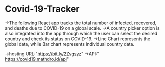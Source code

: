 # Covid-19-Tracker

->The following React app tracks the total number of infected, recovered, and deaths due to COVID-19  on a global scale.
->A country picker option is also integrated into the app through which the user can select the desired country and check its status on COVID-19.
->Line Chart represents the global data, while Bar chart represents individual country data.

->hosting URL:"https://bit.ly/2Zvgsyz"
->API:" https://covid19.mathdro.id/api"

